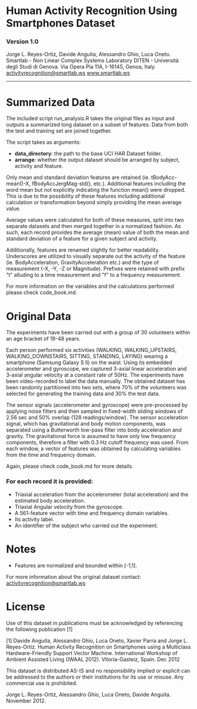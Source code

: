 Human Activity Recognition Using Smartphones Dataset
=====
### Version 1.0

Jorge L. Reyes-Ortiz, Davide Anguita, Alessandro Ghio, Luca Oneto.
Smartlab - Non Linear Complex Systems Laboratory
DITEN - Università degli Studi di Genova.
Via Opera Pia 11A, I-16145, Genoa, Italy.
activityrecognition@smartlab.ws
www.smartlab.ws

____

Summarized Data
=====

The included script run_analysis.R takes the original files as input and outputs a summarized long dataset on a subset of features. Data from both the test and training set are joined together.

The script takes as arguments:

- **data_directory**: the path to the base UCI HAR Dataset folder.
- **arrange**: whether the output dataset should be arranged by subject, activity and feature.

Only mean and standard deviation features are retained (ie. tBodyAcc-mean()-X, fBodyAccJergMag-std(), etc.). Additional features including the word mean but not explicitly indicating the function mean() were dropped. This is due to the possibility of these features including additional calculation or transformation beyond simply providing the mean average value.

Average values were calculated for both of these measures, split into two separate datasets and then merged together in a normalized fashion. As such, each record provides the average (mean) value of both the mean and standard deviation of a feature for a given subject and activity.

Additionally, features are renamed slightly for better readability. Underscores are utilized to visually separate out the activity of the feature (ie. BodyAcceleration, GravityAcceleration etc.) and the type of measurement (-X, -Y, -Z or Magnitude). Prefixes were retained with prefix "t" alluding to a time measurement and "f" to a frequency measurement.

For more information on the variables and the calculations performed please check code_book.md.

Original Data
=====

The experiments have been carried out with a group of 30 volunteers within an age bracket of 19-48 years. 

Each person performed six activities (WALKING, WALKING_UPSTAIRS, WALKING_DOWNSTAIRS, SITTING, STANDING, LAYING) wearing a smartphone (Samsung Galaxy S II) on the waist. Using its embedded accelerometer and gyroscope, we captured 3-axial linear acceleration and 3-axial angular velocity at a constant rate of 50Hz. The experiments have been video-recorded to label the data manually. The obtained dataset has been randomly partitioned into two sets, where 70% of the volunteers was selected for generating the training data and 30% the test data. 

The sensor signals (accelerometer and gyroscope) were pre-processed by applying noise filters and then sampled in fixed-width sliding windows of 2.56 sec and 50% overlap (128 readings/window). The sensor acceleration signal, which has gravitational and body motion components, was separated using a Butterworth low-pass filter into body acceleration and gravity. The gravitational force is assumed to have only low frequency components, therefore a filter with 0.3 Hz cutoff frequency was used. From each window, a vector of features was obtained by calculating variables from the time and frequency domain. 

Again, please check code_book.md for more details.

### For each record it is provided:

- Triaxial acceleration from the accelerometer (total acceleration) and the estimated body acceleration.
- Triaxial Angular velocity from the gyroscope. 
- A 561-feature vector with time and frequency domain variables. 
- Its activity label. 
- An identifier of the subject who carried out the experiment.

Notes
=====
- Features are normalized and bounded within [-1,1].

For more information about the original dataset contact: activityrecognition@smartlab.ws

License
=====
Use of this dataset in publications must be acknowledged by referencing the following publication [1] 

[1] Davide Anguita, Alessandro Ghio, Luca Oneto, Xavier Parra and Jorge L. Reyes-Ortiz. Human Activity Recognition on Smartphones using a Multiclass Hardware-Friendly Support Vector Machine. International Workshop of Ambient Assisted Living (IWAAL 2012). Vitoria-Gasteiz, Spain. Dec 2012

This dataset is distributed AS-IS and no responsibility implied or explicit can be addressed to the authors or their institutions for its use or misuse. Any commercial use is prohibited.

Jorge L. Reyes-Ortiz, Alessandro Ghio, Luca Oneto, Davide Anguita. November 2012.
